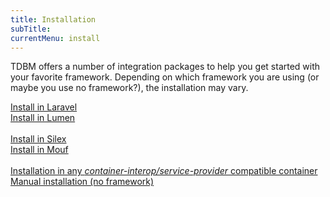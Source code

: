 ```yaml
---
title: Installation
subTitle: 
currentMenu: install
---
```


TDBM offers a number of integration packages to help you get started with your favorite framework. Depending on which framework you are using (or maybe you use no framework?), the installation may vary.


<div class="row">
    <div class="col-xs-12 col-sm-6">
        <a href="install_laravel.html" class="btn btn-primary btn-large btn-block">Install in Laravel</a>
    </div>
    <div class="col-xs-12 col-sm-6">
        <a href="install_laravel.html" class="btn btn-primary btn-large btn-block">Install in Lumen</a>
    </div>
</div>
<br/>
<div class="row">
    <div class="col-xs-12 col-sm-6">
        <a href="install_silex.html" class="btn btn-primary btn-large btn-block">Install in Silex</a>
    </div>
    <div class="col-xs-12 col-sm-6">
        <a href="install_mouf.html" class="btn btn-primary btn-large btn-block">Install in Mouf</a>
    </div>
</div>
<br/>
<div class="row">
    <div class="col-xs-12 col-sm-6">
        <a href="manual_service-provider.html" class="btn btn-primary btn-large btn-block">Installation in any <em>container-interop/service-provider</em> compatible container</a>
    </div>
    <div class="col-xs-12 col-sm-6">
        <a href="manual_install.html" class="btn btn-primary btn-large btn-block">Manual installation (no framework)</a>
    </div>
</div>
